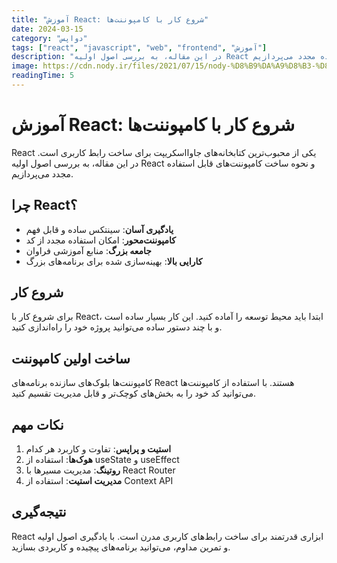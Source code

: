 ```yaml
---
title: "آموزش React: شروع کار با کامپوننت‌ها"
date: 2024-03-15
category: "دواپس"
tags: ["react", "javascript", "web", "frontend", "آموزش"]
description: "در این مقاله، به بررسی اصول اولیه React و نحوه ساخت کامپوننت‌های قابل استفاده مجدد می‌پردازیم."
image: https://cdn.nody.ir/files/2021/07/15/nody-%D8%B9%DA%A9%D8%B3-%D8%B7%D8%A8%DB%8C%D8%B9%D8%AA-%D8%B2%DB%8C%D8%A8%D8%A7-1626356194.jpg
readingTime: 5
---
```


# آموزش React: شروع کار با کامپوننت‌ها

React یکی از محبوب‌ترین کتابخانه‌های جاوااسکریپت برای ساخت رابط کاربری است. در این مقاله، به بررسی اصول اولیه React و نحوه ساخت کامپوننت‌های قابل استفاده مجدد می‌پردازیم.

## چرا React؟

- **یادگیری آسان**: سینتکس ساده و قابل فهم
- **کامپوننت‌محور**: امکان استفاده مجدد از کد
- **جامعه بزرگ**: منابع آموزشی فراوان
- **کارایی بالا**: بهینه‌سازی شده برای برنامه‌های بزرگ

## شروع کار

برای شروع کار با React، ابتدا باید محیط توسعه را آماده کنید. این کار بسیار ساده است و با چند دستور ساده می‌توانید پروژه خود را راه‌اندازی کنید.

## ساخت اولین کامپوننت

کامپوننت‌ها بلوک‌های سازنده برنامه‌های React هستند. با استفاده از کامپوننت‌ها می‌توانید کد خود را به بخش‌های کوچک‌تر و قابل مدیریت تقسیم کنید.

## نکات مهم

1. **استیت و پراپس**: تفاوت و کاربرد هر کدام
2. **هوک‌ها**: استفاده از useState و useEffect
3. **روتینگ**: مدیریت مسیرها با React Router
4. **مدیریت استیت**: استفاده از Context API

## نتیجه‌گیری

React ابزاری قدرتمند برای ساخت رابط‌های کاربری مدرن است. با یادگیری اصول اولیه و تمرین مداوم، می‌توانید برنامه‌های پیچیده و کاربردی بسازید.
